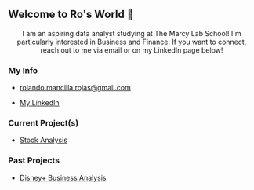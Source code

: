 ## Welcome to Ro's World 🦝

<p align="center">
I am an aspiring data analyst studying at The Marcy Lab School! I'm particularly interested in Business and Finance. If you want to connect, reach out to me via email or on my LinkedIn page below!
</p>

### My Info

- rolando.mancilla.rojas@gmail.com

- [My LinkedIn](https://www.linkedin.com/in/rolandoma33/)

### Current Project(s)

- [Stock Analysis](https://github.com/ro-the-creator/Shipping-Stocks-Analysis)

### Past Projects

- [Disney+ Business Analysis](https://github.com/ro-the-creator/Disney---Streaming-Business-Analysis)

  
<!--
**ro-the-creator/ro-the-creator** is a ✨ _special_ ✨ repository because its `README.md` (this file) appears on your GitHub profile.

Here are some ideas to get you started:

- 🔭 I’m currently working on ...
- 🌱 I’m currently learning ...
- 👯 I’m looking to collaborate on ...
- 🤔 I’m looking for help with ...
- 💬 Ask me about ...
- 📫 How to reach me: ...
- 😄 Pronouns: ...
- ⚡ Fun fact: ...
-->
